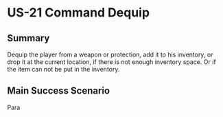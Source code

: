 # US-21 Command Dequip

## Summary

Dequip the player from a weapon or protection, add it to his inventory, 
or drop it at the current location, if there is not enough inventory space.
Or if the item can not be put in the inventory.
  
## Main Success Scenario

Para
